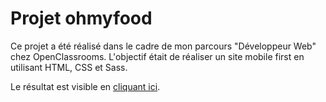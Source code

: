 # Projet ohmyfood

Ce projet a été réalisé dans le cadre de mon parcours "Développeur Web" chez OpenClassrooms. L'objectif était de réaliser un site mobile first en utilisant HTML, CSS et Sass.

Le résultat est visible en [cliquant ici](https://lmpaul.github.io/ohmyfood/).
